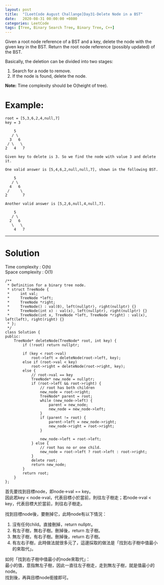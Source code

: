 ```yaml
---
layout: post
title:  "[LeetCode August Challange]Day31-Delete Node in a BST"
date:   2020-08-31 00:00:00 +0800
categories: LeetCode
tags: [Tree, Binary Search Tree, Binary Tree, C++]
---
```

Given a root node reference of a BST and a key, delete the node with the given key in the BST. Return the root node reference (possibly updated) of the BST.  

Basically, the deletion can be divided into two stages:  
1. Search for a node to remove.
2. If the node is found, delete the node.

**Note:** Time complexity should be O(height of tree).  

# Example:  
	root = [5,3,6,2,4,null,7]
	key = 3

	    5
	   / \
	  3   6
	 / \   \
	2   4   7

	Given key to delete is 3. So we find the node with value 3 and delete it.

	One valid answer is [5,4,6,2,null,null,7], shown in the following BST.

	    5
	   / \
	  4   6
	 /     \
	2       7

	Another valid answer is [5,2,6,null,4,null,7].

	    5
	   / \
	  2   6
	   \   \
	    4   7

______________________  

# Solution

Time complexity : O(h)  
Space complexity : O(1)

	/**
	 * Definition for a binary tree node.
	 * struct TreeNode {
	 *     int val;
	 *     TreeNode *left;
	 *     TreeNode *right;
	 *     TreeNode() : val(0), left(nullptr), right(nullptr) {}
	 *     TreeNode(int x) : val(x), left(nullptr), right(nullptr) {}
	 *     TreeNode(int x, TreeNode *left, TreeNode *right) : val(x), left(left), right(right) {}
	 * };
	 */
	class Solution {
	public:
	    TreeNode* deleteNode(TreeNode* root, int key) {
	        if (!root) return nullptr;
	        
	        if (key < root->val)
	            root->left = deleteNode(root->left, key);
	        else if (root->val < key)
	            root->right = deleteNode(root->right, key);
	        else {
	            // root->val == key
	            TreeNode* new_node = nullptr;
	            if (root->left && root->right) {
	                // root has both children
	                new_node = root->right;
	                TreeNode* parent = root;
	                while (new_node->left) {
	                    parent = new_node;
	                    new_node = new_node->left;
	                }
	                if (parent != root) {
	                    parent->left = new_node->right;
	                    new_node->right = root->right;
	                }
	                
	                new_node->left = root->left;
	            } else {
	                // root has no or one child.
	                new_node = root->left ? root->left : root->right;
	            }
	            delete root;
	            return new_node;
	        }
	        return root;
	    }
	};

首先要找到目標node，即node->val == key。  
因此若key < node->val，代表目標小於當前，則往左子樹走；若node->val < key，代表目標大於當前，則往右子樹走。  

找到目標node後，要刪掉它，此時node有以下情況：  
1. 沒有任何child。直接刪掉，return nullptr。
2. 有左子樹，無右子樹。刪掉後，return 左子樹。
3. 無左子樹，有右子樹。刪掉後，return 右子樹。
4. 有左右子樹，此時做法就很多元了，這邊採取的做法是「找到右子樹中值最小的來取代」。

如何「找到右子樹中值最小的node來取代」：  
最小的值，意指無左子樹，因此一直往左子樹走，走到無左子樹，就是值最小的node。  
找到後，再與目標node銜接即可。  